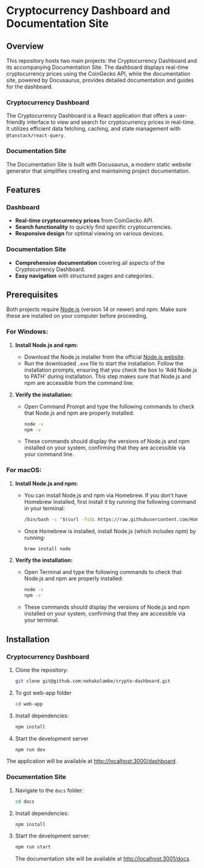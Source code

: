 # Cryptocurrency Dashboard and Documentation Site

## Overview

This repository hosts two main projects: the Cryptocurrency Dashboard and its accompanying Documentation Site. The dashboard displays real-time cryptocurrency prices using the CoinGecko API, while the documentation site, powered by Docusaurus, provides detailed documentation and guides for the dashboard.

### Cryptocurrency Dashboard

The Cryptocurrency Dashboard is a React application that offers a user-friendly interface to view and search for cryptocurrency prices in real-time. It utilizes efficient data fetching, caching, and state management with `@tanstack/react-query`.

### Documentation Site

The Documentation Site is built with Docusaurus, a modern static website generator that simplifies creating and maintaining project documentation.

## Features

### Dashboard

- **Real-time cryptocurrency prices** from CoinGecko API.
- **Search functionality** to quickly find specific cryptocurrencies.
- **Responsive design** for optimal viewing on various devices.

### Documentation Site

- **Comprehensive documentation** covering all aspects of the Cryptocurrency Dashboard.
- **Easy navigation** with structured pages and categories.

## Prerequisites

Both projects require [Node.js](https://nodejs.org/) (version 14 or newer) and npm. Make sure these are installed on your computer before proceeding.

### For Windows:

1. **Install Node.js and npm:**

   - Download the Node.js installer from the official [Node.js website](https://nodejs.org/).
   - Run the downloaded `.exe` file to start the installation. Follow the installation prompts, ensuring that you check the box to 'Add Node.js to PATH' during installation. This step makes sure that Node.js and npm are accessible from the command line.
2. **Verify the installation:**

   - Open Command Prompt and type the following commands to check that Node.js and npm are properly installed:
     ```cmd
     node -v
     npm -v
     ```
   - These commands should display the versions of Node.js and npm installed on your system, confirming that they are accessible via your command line.

### For macOS:

1. **Install Node.js and npm:**

   - You can install Node.js and npm via Homebrew. If you don't have Homebrew installed, first install it by running the following command in your terminal:
     ```bash
     /bin/bash -c "$(curl -fsSL https://raw.githubusercontent.com/Homebrew/install/HEAD/install.sh)"
     ```
   - Once Homebrew is installed, install Node.js (which includes npm) by running:
     ```bash
     brew install node
     ```
2. **Verify the installation:**

   - Open Terminal and type the following commands to check that Node.js and npm are properly installed:
     ```bash
     node -v
     npm -v
     ```
   - These commands should display the versions of Node.js and npm installed on your system, confirming that they are accessible via your terminal.

## Installation

### Cryptocurrency Dashboard

1. Clone the repository:

   ```bash
   git clone git@github.com:nehakolambe/crypto-dashboard.git
   ```
2. To got web-app folder

   ```bash
   cd web-app
   ```
3. Install dependencies:

   ```bash
   npm install
   ```
4. Start the development server

   ```bash
   npm run dev
   ```

The application will be available at [http://localhost:3000/dashboard](http://localhost:3000/dashboard).

### Documentation Site

1. Navigate to the `docs` folder:

   ```bash
   cd docs
   ```
2. Install dependencies:

   ```bash
   npm install
   ```
3. Start the development server:

   ```bash
   npm run start
   ```
   The documentation site will be available at [http://localhost:3001/docs](http://localhost:3001/docs).
